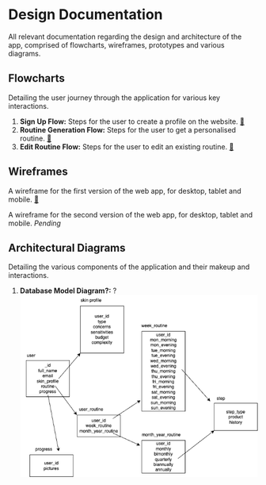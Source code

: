 # Design Documentation

All relevant documentation regarding the design and architecture of the app, comprised of flowcharts, wireframes, prototypes and various diagrams.

## Flowcharts

Detailing the user journey through the application for various key interactions.

1. **Sign Up Flow:** Steps for the user to create a profile on the website. [🔗](https://whimsical.com/sign-up-flow-Dsj62kvXbkyziu1p9vuUBp)
2. **Routine Generation Flow:** Steps for the user to get a personalised routine. [🔗](https://whimsical.com/routine-generation-workflow-DTofciNAmszET9qaDHn41y)
3. **Edit Routine Flow:** Steps for the user to edit an existing routine. [🔗](https://whimsical.com/edit-routine-workflow-BtRk3DQgR7hxaxxmShqxwP)

## Wireframes

A wireframe for the first version of the web app, for desktop, tablet and mobile. [🔗](https://whimsical.com/responsive-wireframe-LzsqnavoBDDHDtumGYgdTx)

A wireframe for the second version of the web app, for desktop, tablet and mobile. _Pending_

## Architectural Diagrams

Detailing the various components of the application and their makeup and interactions.

1. **Database Model Diagram?:** ?
   ![Database Diagram](diagrams/database.png)

